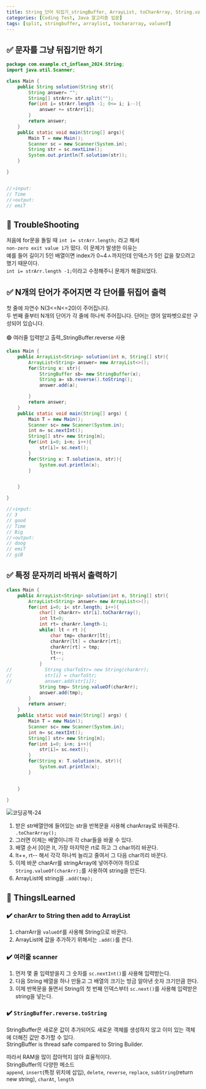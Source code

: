 ```yaml
---
title: String_단어 뒤집기_stringBuffer, ArrayList, toCharArray, String.valueOf
categories: [Coding Test, Java 알고리즘 입문]
tags: [split, stringbuffer, arraylist, tochararray, valueof]
---
```


## ✅ 문자를 그냥 뒤집기만 하기

```java
package com.example.ct_inflean_2024.String;
import java.util.Scanner;

class Main {
    public String solution(String str){
        String answer= "";
        String[] strArr= str.split("");
        for(int i= strArr.length -1; 0<= i; i--){
            answer += strArr[i];
        }
        return answer;
    }
    public static void main(String[] args){
        Main T = new Main();
        Scanner sc = new Scanner(System.in);
        String str = sc.nextLine();
        System.out.println(T.solution(str));
    }

}


//⭐️input:
// Time
//⭐️output:
// emiT
```

## 🔴 TroubleShooting

처음에 for문을 돌릴 때 `int i= strArr.length;` 라고 해서 <br>
`non-zero exit value 1`가 떴다. 이 문제가 발생한 이유는 <br>
예를 들어 길이기 5인 배열이면 index가 0~4ㅅ까지인데 인덱스가 5인 값을 찾으려고 했기 때문이다. <br>
`int i= strArr.length -1;`이라고 수정해주니 문제가 해결되었다. <br>

## ✅ N개의 단어가 주어지면 각 단어를 뒤집어 출력

첫 줄에 자연수 N(3<=N<=20)이 주어집니다.<br>
두 번째 줄부터 N개의 단어가 각 줄에 하나씩 주어집니다. 단어는 영어 알파벳으로만 구성되어 있습니다.<br>
<br>
🟢 여러줄 입력받고 출력\_StringBuffer.reverse 사용<br>

```java
class Main {
    public ArrayList<String> solution(int n, String[] str){
        ArrayList<String> answer= new ArrayList<>();
        for(String x: str){
            StringBuffer sb= new StringBuffer(x);
            String a= sb.reverse().toString();
            answer.add(a);

        }
        return answer;
    }
    public static void main(String[] args) {
        Main T = new Main();
        Scanner sc= new Scanner(System.in);
        int n= sc.nextInt();
        String[] str= new String[n];
        for(int i=0; i<n; i++){
            str[i]= sc.next();
        }
        for(String x: T.solution(n, str)){
            System.out.println(x);
        }


    }

}

//⭐️input:
// 3
// good
// Time
// Big
//⭐️output:
// doog
// emiT
// giB
```

## ✅ 특정 문자끼리 바꿔서 출력하기

```java
class Main {
    public ArrayList<String> solution(int n, String[] str){
        ArrayList<String> answer= new ArrayList<>();
        for(int i=0; i< str.length; i++){
            char[] charArr= str[i].toCharArray();
            int lt=0;
            int rt= charArr.length-1;
            while( lt < rt ){
                char tmp= charArr[lt];
                charArr[lt] = charArr[rt];
                charArr[rt] = tmp;
                lt++;
                rt--;
            }
//            String charToStr= new String(charArr);
//            str[i] = charToStr;
//            answer.add(str[i]);
            String tmp= String.valueOf(charArr);
            answer.add(tmp);
        }
        return answer;
    }
    public static void main(String[] args) {
        Main T = new Main();
        Scanner sc= new Scanner(System.in);
        int n= sc.nextInt();
        String[] str= new String[n];
        for(int i=0; i<n; i++){
            str[i]= sc.next();
        }
        for(String x: T.solution(n, str)){
            System.out.println(x);
        }


    }

}
```

![코딩공책-24](https://github.com/soheeparklee/sc_project_carrotMkt_improved/assets/97790983/3af71608-eb6f-4e3e-89c4-4d2b5c06863f)

1. 받은 str배열안에 들어있는 str을 반복문을 사용해 charArray로 바꿔준다. `.toCharArray();` <br>
2. 그러면 이제는 배열이니까 각 char들을 바꿀 수 있다. <br>
3. 배열 순서 [0]은 lt, 가장 마지막은 rt로 하고 그 char끼리 바꾼다. <br>
4. lt++, rt-- 해서 각각 하나씩 늘리고 줄여서 그 다음 char끼리 바꾼다. <br>
5. 이제 바꾼 charArr를 stringArray에 넣어주어야 하므로 `String.valueOf(charArr);`를 사용하여 string을 만든다. <br>
6. ArrayList에 string을 `.add(tmp);` <br>

## 🔵 ThingsILearned

### ✔️ charArr to String then add to ArrayList

1. charrArr을 `valueOf`를 사용해 String으로 바꾼다. <br>
2. ArrayList에 값을 추가하기 위해서는 `.add()`를 쓴다. <br>

### ✔️ 여러줄 scanner

1. 먼저 몇 줄 입력받을지 그 숫자를 `sc.nextInt()`를 사용해 입력받는다. <br>
2. 다음 String 배열을 하나 만들고 그 배열의 크기는 방금 알아낸 숫자 크기만큼 한다. <br>
3. 이제 반복문을 돌면서 String의 첫 번째 인덱스부터 `sc.next()`를 사용해 입력받은 string을 넣는다.<br>

### ✔️ `StringBuffer.reverse.toString`

StringBuffer은 새로운 값이 추가되어도 새로운 객체를 생성하지 않고 이미 있는 객체에 더해진 값만 추가할 수 있다. <br>
StringBuffer is thread safe compared to String Builder.<br>

따라서 RAM을 많이 잡아먹지 않아 효율적이다. <br>
StringBuffer의 다양한 메소드<br>
`append`, `insert`(특정 위치에 삽입), `delete`, `reverse`, `replace`, `subString`(return new string), `charAt`, `length`<br>
